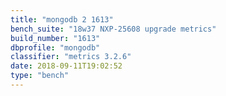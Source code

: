 ```yaml
---
title: "mongodb 2 1613"
bench_suite: "18w37 NXP-25608 upgrade metrics"
build_number: "1613"
dbprofile: "mongodb"
classifier: "metrics 3.2.6"
date: 2018-09-11T19:02:52
type: "bench"
---
```

